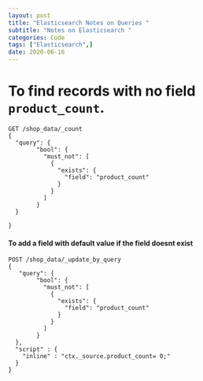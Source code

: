 ```yaml
---
layout: post
title: "Elasticsearch Notes on Queries "
subtitle: "Notes on Elasticsearch "
categories: Code
tags: ["Elasticsearch",]
date: 2020-06-16
---
```



# To find records with no field `product_count`.
```
GET /shop_data/_count
{
  "query": {
        "bool": {
          "must_not": [
            {
              "exists": {
                "field": "product_count"
              }
            }
          ]
        }
  }

}
```

#### To add a field with default value if the field doesnt exist

```
POST /shop_data/_update_by_query
{
   "query": {
        "bool": {
          "must_not": [
            {
              "exists": {
                "field": "product_count"
              }
            }
          ]
        }
  },
  "script" : {
    "inline" : "ctx._source.product_count= 0;"
  }
}
```
